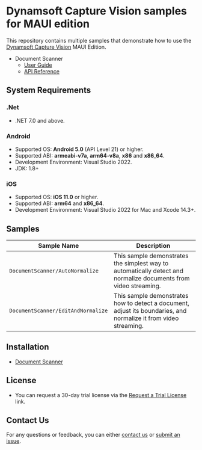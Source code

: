 # Dynamsoft Capture Vision samples for MAUI edition

This repository contains multiple samples that demonstrate how to use the [Dynamsoft Capture Vision](https://www.dynamsoft.com/capture-vision/docs/mobile/programming/maui/) MAUI Edition.

- Document Scanner
  - [User Guide](https://www.dynamsoft.com/document-normalizer/docs/mobile/programming/maui/user-guide.html)
  - [API Reference](https://www.dynamsoft.com/capture-vision/docs/mobile/programming/maui/api-reference/)
  
## System Requirements

### .Net

- .NET 7.0 and above.

### Android

- Supported OS: **Android 5.0** (API Level 21) or higher.
- Supported ABI: **armeabi-v7a**, **arm64-v8a**, **x86** and **x86_64**.
- Development Environment: Visual Studio 2022.
- JDK: 1.8+

### iOS

- Supported OS: **iOS 11.0** or higher.
- Supported ABI: **arm64** and **x86_64**.
- Development Environment: Visual Studio 2022 for Mac and Xcode 14.3+.

## Samples

| Sample Name | Description |
| ----------- | ----------- |
| `DocumentScanner/AutoNormalize` | This sample demonstrates the simplest way to automatically detect and normalize documents from video streaming. |
| `DocumentScanner/EditAndNormalize` |This sample demonstrates how to detect a document, adjust its boundaries, and normalize it from video streaming. |

## Installation

- [Document Scanner](https://www.dynamsoft.com/document-normalizer/docs/mobile/programming/maui/user-guide.html#installation)

## License

- You can request a 30-day trial license via the [Request a Trial License](https://www.dynamsoft.com/customer/license/trialLicense?product=dcv&utm_source=samples&package=mobile) link.

## Contact Us

For any questions or feedback, you can either [contact us](https://www.dynamsoft.com/company/contact/) or [submit an issue](https://github.com/Dynamsoft/capture-vision-maui-samples/issues/new).

